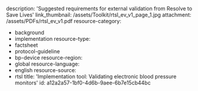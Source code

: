 description: 'Suggested requirements for external validation from Resolve to Save Lives'
link_thumbnail: /assets/Toolkit/rtsl_ev_v1_page_1.jpg
attachment: /assets/PDFs/rtsl_ev_v1.pdf
resource-category:
  - background
  - implementation
resource-type:
  - factsheet
  - protocol-guideline
  - bp-device
resource-region:
  - global
resource-language:
  - english
resource-source:
  - rtsl
title: 'Implementation tool: Validating electronic blood pressure monitors'
id: a12a2a57-1bf0-4d6b-9aee-6b7e15cb44bc
